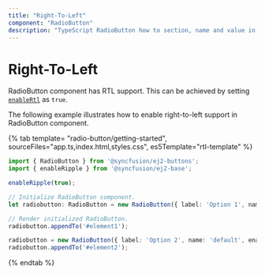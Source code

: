 ```yaml
---
title: "Right-To-Left"
component: "RadioButton"
description: "TypeScript RadioButton how to section, name and value in form submit, customize RadioButton appearance."
---
```


# Right-To-Left

RadioButton component has RTL support. This can be achieved by setting [`enableRtl`](../../api/radio-button#enablertl) as `true`.

The following example illustrates how to enable right-to-left support in RadioButton component.

{% tab template= "radio-button/getting-started", sourceFiles="app.ts,index.html,styles.css",
es5Template="rtl-template" %}

```typescript
import { RadioButton } from '@syncfusion/ej2-buttons';
import { enableRipple } from '@syncfusion/ej2-base';

enableRipple(true);

// Initialize RadioButton component.
let radiobutton: RadioButton = new RadioButton({ label: 'Option 1', name: 'default', enableRtl: true });

// Render initialized RadioButton.
radiobutton.appendTo('#element1');

radiobutton = new RadioButton({ label: 'Option 2', name: 'default', enableRtl: true, checked: true });
radiobutton.appendTo('#element2');
```

{% endtab %}